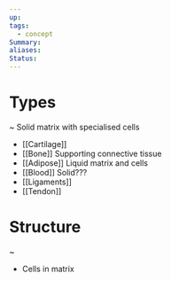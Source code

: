 ```yaml
---
up: 
tags:
  - concept
Summary: 
aliases: 
Status:
---
```

# Types
~
Solid matrix with specialised cells
- [[Cartilage]]
- [[Bone]]
Supporting connective tissue
- [[Adipose]]
Liquid matrix and cells
- [[Blood]]
Solid???
- [[Ligaments]]
- [[Tendon]]
<!--SR:!2025-03-13,3,250-->

# Structure
~
- Cells in matrix
<!--SR:!2025-03-14,4,270-->